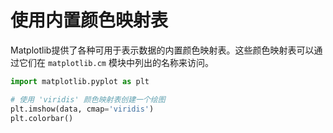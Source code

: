 # 使用内置颜色映射表

Matplotlib提供了各种可用于表示数据的内置颜色映射表。这些颜色映射表可以通过它们在 `matplotlib.cm` 模块中列出的名称来访问。

```python
import matplotlib.pyplot as plt

# 使用 'viridis' 颜色映射表创建一个绘图
plt.imshow(data, cmap='viridis')
plt.colorbar()
```
